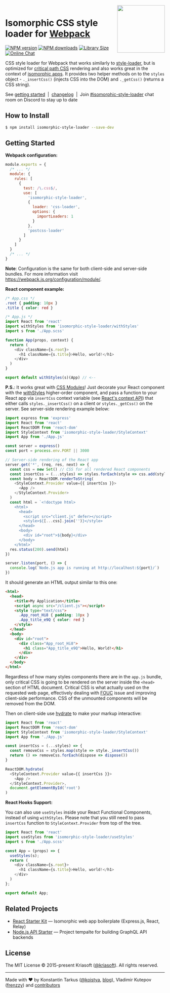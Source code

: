 <img width="150" height="150" align="right" src="https://raw.githubusercontent.com/kriasoft/isomorphic-style-loader/8fe56ef8fba794e00bfbc9b6d731edf0f572d4e7/logo.png" />

# Isomorphic CSS style loader for [Webpack](http://webpack.github.io)

[![NPM version](https://img.shields.io/npm/v/isomorphic-style-loader.svg)](https://www.npmjs.com/package/isomorphic-style-loader)
[![NPM downloads](https://img.shields.io/npm/dw/isomorphic-style-loader.svg)](https://www.npmjs.com/package/isomorphic-style-loader)
[![Library Size](https://img.shields.io/github/size/kriasoft/isomorphic-style-loader/src/withStyles.js.svg)](https://bundlephobia.com/result?p=isomorphic-style-loader)
[![Online Chat](https://img.shields.io/discord/643523529131950086?label=Chat)](https://discord.gg/UFkeXwsARY)

CSS style loader for Webpack that works similarly to
[style-loader](https://github.com/webpack/style-loader), but is optimized for
[critical path CSS](https://developers.google.com/web/fundamentals/performance/critical-rendering-path/)
rendering and also works great in the context of
[isomorphic apps](http://nerds.airbnb.com/isomorphic-javascript-future-web-apps/).
It provides two helper methods on to the `styles` object - `._insertCss()`
(injects CSS into the DOM) and `._getCss()` (returns a CSS string).

See [getting started](#getting-started) &nbsp;|&nbsp; [changelog](CHANGELOG.md) &nbsp;|&nbsp;
Join [#isomorphic-style-loader](https://discord.gg/UFkeXwsARY)
chat room on Discord to stay up to date

## How to Install

```bash
$ npm install isomorphic-style-loader --save-dev
```

## Getting Started

**Webpack configuration:**

```js
module.exports = {
  /* ... */
  module: {
    rules: [
      {
        test: /\.css$/,
        use: [
          'isomorphic-style-loader',
          {
            loader: 'css-loader',
            options: {
              importLoaders: 1
            }
          },
          'postcss-loader'
        ]
      }
    ]
  }
  /* ... */
}
```

**Note**: Configuration is the same for both client-side and server-side bundles. For more
information visit https://webpack.js.org/configuration/module/.

**React component example:**

```css
/* App.css */
.root { padding: 10px }
.title { color: red }
```

```js
/* App.js */
import React from 'react'
import withStyles from 'isomorphic-style-loader/withStyles'
import s from './App.scss'

function App(props, context) {
  return (
    <div className={s.root}>
      <h1 className={s.title}>Hello, world!</h1>
    </div>
  )
}

export default withStyles(s)(App) // <--
```

**P.S.**: It works great with [CSS Modules](https://github.com/css-modules/css-modules)!
Just decorate your React component with the
[withStyles](https://github.com/kriasoft/isomorphic-style-loader/blob/master/src/withStyles.js)
higher-order component, and pass a function to your React app via `insertCss`
context variable (see [React's context API](https://reactjs.org/docs/context.html))
that either calls `styles._insertCss()` on a client or `styles._getCss()`
on the server. See server-side rendering example below:

```js
import express from 'express'
import React from 'react'
import ReactDOM from 'react-dom'
import StyleContext from 'isomorphic-style-loader/StyleContext'
import App from './App.js'

const server = express()
const port = process.env.PORT || 3000

// Server-side rendering of the React app
server.get('*', (req, res, next) => {
  const css = new Set() // CSS for all rendered React components
  const insertCss = (...styles) => styles.forEach(style => css.add(style._getCss()))
  const body = ReactDOM.renderToString(
    <StyleContext.Provider value={{ insertCss }}>
      <App />
    </StyleContext.Provider>
  )
  const html = `<!doctype html>
    <html>
      <head>
        <script src="client.js" defer></script>
        <style>${[...css].join('')}</style>
      </head>
      <body>
        <div id="root">${body}</div>
      </body>
    </html>`
  res.status(200).send(html)
})

server.listen(port, () => {
  console.log(`Node.js app is running at http://localhost:${port}/`)
})
```

It should generate an HTML output similar to this one:

```html
<html>
  <head>
    <title>My Application</title>
    <script async src="/client.js"></script>
    <style type="text/css">
      .App_root_Hi8 { padding: 10px }
      .App_title_e9Q { color: red }
    </style>
  </head>
  <body>
    <div id="root">
      <div class="App_root_Hi8">
        <h1 class="App_title_e9Q">Hello, World!</h1>
      </div>
    </div>
  </body>
</html>
```

Regardless of how many styles components there are in the `app.js` bundle,
only critical CSS is going to be rendered on the server inside the `<head>`
section of HTML document. Critical CSS is what actually used on the
requested web page, effectively dealing with
[FOUC](https://en.wikipedia.org/wiki/Flash_of_unstyled_content)
issue and improving client-side performance.
CSS of the unmounted components will be removed from the DOM.

Then on client-side use [hydrate](https://reactjs.org/docs/react-dom.html#hydrate)
to make your markup interactive:

```js
import React from 'react'
import ReactDOM from 'react-dom'
import StyleContext from 'isomorphic-style-loader/StyleContext'
import App from './App.js'

const insertCss = (...styles) => {
  const removeCss = styles.map(style => style._insertCss())
  return () => removeCss.forEach(dispose => dispose())
}

ReactDOM.hydrate(
  <StyleContext.Provider value={{ insertCss }}>
    <App />
  </StyleContext.Provider>,
  document.getElementById('root')
)
```

**React Hooks Support:**

You can also use `useStyles` inside your React Functional Components, instead of using `withStyles`.
Please note that you still need to pass `insertCss` function to `StyleContext.Provider` from top of the tree.

```js
import React from 'react'
import useStyles from 'isomorphic-style-loader/useStyles'
import s from './App.scss'

const App = (props) => {
  useStyles(s);
  return (
    <div className={s.root}>
      <h1 className={s.title}>Hello, world!</h1>
    </div>
  )
};

export default App;
```

## Related Projects

* [React Starter Kit](https://github.com/kriasoft/react-starter-kit) —
  Isomorphic web app boilerplate (Express.js, React, Relay)
* [Node.js API Starter](https://github.com/kriasoft/nodejs-api-starter) —
  Project tempalte for building GraphQL API backends

## License

The MIT License © 2015-present Kriasoft ([@kriasoft](https://twitter.com/kriasoft)).
All rights reserved.

---
Made with ♥ by
Konstantin Tarkus ([@koistya](https://twitter.com/koistya), [blog](https://medium.com/@tarkus)),
Vladimir Kutepov ([frenzzy](https://github.com/frenzzy))
and [contributors](https://github.com/kriasoft/isomorphic-style-loader/graphs/contributors)
